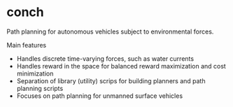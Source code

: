 # conch
Path planning for autonomous vehicles subject to environmental forces. 

Main features
- Handles discrete time-varying forces, such as water currents
- Handles reward in the space for balanced reward maximization and cost minimization
- Separation of library (utility) scrips for building planners and path planning scripts
- Focuses on path planning for unmanned surface vehicles

